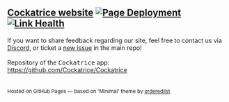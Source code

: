 ## [Cockatrice website](https://cockatrice.github.io) [![Page Deployment](https://github.com/Cockatrice/cockatrice.github.io/actions/workflows/pages/pages-build-deployment/badge.svg?branch=master)](https://github.com/Cockatrice/cockatrice.github.io/actions/workflows/pages/pages-build-deployment) [![Link Health](https://github.com/Cockatrice/cockatrice.github.io/actions/workflows/check_links.yml/badge.svg?branch=master)](https://github.com/Cockatrice/cockatrice.github.io/actions/workflows/check_links.yml?query=branch%3Amaster)

If you want to share feedback regarding our site, feel free to contact us via [Discord](https://discord.gg/3Z9yzmA), or ticket a [new issue](https://github.com/Cockatrice/Cockatrice/issues/new) in the main repo!<br>
<br>
Repository of the <kbd>Cockatrice</kbd> app: https://github.com/Cockatrice/Cockatrice
<br>
<br>
<br>
<sub>Hosted on GitHub Pages &mdash; based on 'Minimal' theme by <a href="https://github.com/orderedlist">orderedlist</a><sub>
